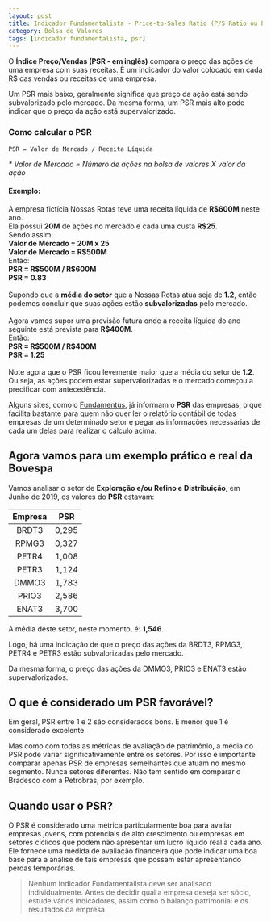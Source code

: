 ```yaml
---
layout: post
title: Indicador Fundamentalista - Price-to-Sales Ratio (P/S Ratio ou PSR)
category: Bolsa de Valores
tags: [indicador fundamentalista, psr]
---
```


O **Índice Preço/Vendas (PSR - em inglês)** compara o preço das ações de uma empresa com suas receitas. É um indicador do valor colocado em cada R$ das vendas ou receitas de uma empresa.

Um PSR mais baixo, geralmente significa que preço da ação está sendo subvalorizado pelo mercado. Da mesma forma, um PSR mais alto pode indicar que o preço da ação está supervalorizado.

### Como calcular o PSR

`PSR = Valor de Mercado / Receita Líquida`

_* Valor de Mercado = Número de ações na bolsa de valores X valor da ação_

#### Exemplo:

<p class="example">
    A empresa fictícia Nossas Rotas teve uma receita líquida de <b>R$600M</b> neste ano.<br />
    Ela possui <b>20M</b> de ações no mercado e cada uma custa <b>R$25</b>.<br />
    Sendo assim:<br />
    <b>Valor de Mercado = 20M x 25</b><br />
    <b>Valor de Mercado = R$500M</b><br />
    Então:<br />
    <b>PSR = R$500M / R$600M</b><br />
    <b>PSR = 0.83</b><br />
    <br />
    Supondo que a <b>média do setor</b> que a Nossas Rotas atua seja de <b>1.2</b>, então podemos concluir que suas ações estão <b>subvalorizadas</b> pelo mercado.<br /><br />
    Agora vamos supor uma previsão futura onde a receita líquida do ano seguinte está prevista para <b>R$400M</b>.<br />
    Então:<br />
    <b>PSR = R$500M / R$400M</b><br />
    <b>PSR = 1.25</b><br /><br />
    Note agora que o PSR ficou levemente maior que a média do setor de <b>1.2</b>. Ou seja, as ações podem estar supervalorizadas e o mercado começou a precificar com antecedência.<br />
</p>

Alguns sites, como o [Fundamentus](http://www.fundamentus.com.br/), já informam o **PSR** das empresas, o que facilita bastante para quem não quer ler o relatório contábil de todas empresas de um determinado setor e pegar as informações necessárias de cada um delas para realizar o cálculo acima.

## Agora vamos para um exemplo prático e real da Bovespa

Vamos analisar o setor de **Exploração e/ou Refino e Distribuição**, em Junho de 2019, os valores do **PSR** estavam:

| Empresa | PSR |
| :---: | :---: |
| BRDT3 | 0,295 |
| RPMG3 | 0,327 |
| PETR4 | 1,008 |
| PETR3 | 1,124 |
| DMMO3 | 1,783 |
| PRIO3 | 2,586 |
| ENAT3 | 3,700 |

A média deste setor, neste momento, é: **1,546**.

Logo, há uma indicação de que o preço das ações da BRDT3, RPMG3, PETR4 e PETR3 estão subvalorizadas pelo mercado.

Da mesma forma, o preço das ações da DMMO3, PRIO3 e ENAT3 estão supervalorizados.

## O que é considerado um PSR favorável?

Em geral, PSR entre 1 e 2 são considerados bons. E menor que 1 é considerado excelente.

Mas como com todas as métricas de avaliação de patrimônio, a média do PSR pode variar significativamente entre os setores. Por isso é importante comparar apenas PSR de empresas semelhantes que atuam no mesmo segmento. Nunca setores diferentes. Não tem sentido em comparar o Bradesco com a Petrobras, por exemplo.

## Quando usar o PSR?

O PSR é considerado uma métrica particularmente boa para avaliar empresas jovens, com potenciais de alto crescimento ou empresas em setores cíclicos que podem não apresentar um lucro líquido real a cada ano. Ele fornece uma medida de avaliação financeira que pode indicar uma boa base para a análise de tais empresas que possam estar apresentando perdas temporárias.

> Nenhum Indicador Fundamentalista deve ser analisado individualmente. Antes de decidir qual a empresa deseja ser sócio, estude vários indicadores, assim como o balanço patrimonial e os resultados da empresa. 